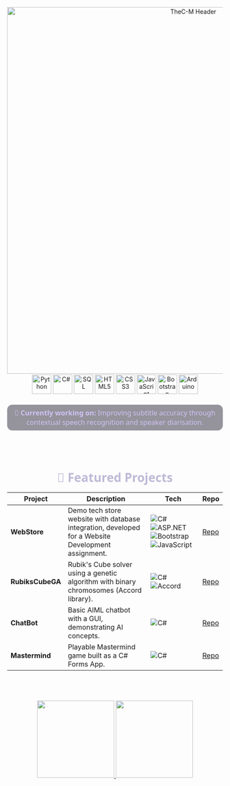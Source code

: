 <p align="center" style="margin:0;">
  <img src="https://capsule-render.vercel.app/api?type=blur&color=0:2e2b3a,100:4a4455&height=180&text=TheC-M&fontSize=80&fontColor=bfb9d6&animation=fadeIn&desc=BSc%20Computer%20Science&descAlignY=70&descMargin=5" alt="TheC-M Header" width="854"/>
</p>

<p align="center" style="margin:2px 0 10px 0;">
  <img src="https://cdn.jsdelivr.net/gh/devicons/devicon/icons/python/python-original.svg" alt="Python" title="Python" width="45" height="45"/>
  <img src="https://cdn.jsdelivr.net/gh/devicons/devicon/icons/csharp/csharp-original.svg" alt="C#" title="C#" width="45" height="45"/>
  <img src="https://cdn.jsdelivr.net/gh/devicons/devicon/icons/sqlite/sqlite-original.svg" alt="SQL" title="SQL" width="45" height="45"/>
  <img src="https://cdn.jsdelivr.net/gh/devicons/devicon/icons/html5/html5-original.svg" alt="HTML5" title="HTML5" width="45" height="45"/>
  <img src="https://cdn.jsdelivr.net/gh/devicons/devicon/icons/css3/css3-original.svg" alt="CSS3" title="CSS3" width="45" height="45"/>
  <img src="https://cdn.jsdelivr.net/gh/devicons/devicon/icons/javascript/javascript-original.svg" alt="JavaScript" title="JavaScript" width="45" height="45"/>
  <img src="https://cdn.jsdelivr.net/gh/devicons/devicon/icons/bootstrap/bootstrap-original.svg" alt="Bootstrap" title="Bootstrap" width="45" height="45"/>
  <img src="https://cdn.jsdelivr.net/gh/devicons/devicon/icons/arduino/arduino-original.svg" alt="Arduino" title="Arduino" width="45" height="45"/>
</p>

<p align="center" style="margin:12px 0; font-size:1.15em; color:#d0c4f7; font-weight:500; font-family:Segoe UI, Tahoma, Geneva, Verdana, sans-serif; background:rgba(46,43,58,0.5); padding:8px 16px; border-radius:12px; display:inline-block;">
  <strong>🚧 Currently working on:</strong> Improving subtitle accuracy through contextual speech recognition and speaker diarisation.
</p>

</br></br>

<h2 align="center" style="margin:30px 0 15px 0; font-size:2em; color:#bfb9d6; font-family:Segoe UI, Tahoma, Geneva, Verdana, sans-serif;">
  🚀 Featured Projects
</h2>

| Project | Description | Tech | Repo |
|---------|-------------|------|------|
| **WebStore** | Demo tech store website with database integration, developed for a Website Development assignment. | ![C#](https://img.shields.io/badge/C%23-239120?style=flat&logo=c-sharp&logoColor=white) ![ASP.NET](https://img.shields.io/badge/ASP.NET-512BD4?style=flat&logo=asp.net&logoColor=white) ![Bootstrap](https://img.shields.io/badge/Bootstrap-563D7C?style=flat&logo=bootstrap&logoColor=white) ![JavaScript](https://img.shields.io/badge/JavaScript-F7DF1E?style=flat&logo=javascript&logoColor=black) | [Repo](https://github.com/TheC-M/WebStore) |
| **RubiksCubeGA** | Rubik's Cube solver using a genetic algorithm with binary chromosomes (Accord library). | ![C#](https://img.shields.io/badge/C%23-239120?style=flat&logo=c-sharp&logoColor=white) ![Accord](https://img.shields.io/badge/Accord-000000?style=flat&logo=accord&logoColor=white) | [Repo](https://github.com/TheC-M/RubiksCubeGA) |
| **ChatBot** | Basic AIML chatbot with a GUI, demonstrating AI concepts. | ![C#](https://img.shields.io/badge/C%23-239120?style=flat&logo=c-sharp&logoColor=white) | [Repo](https://github.com/TheC-M/ChatBot) |
| **Mastermind** | Playable Mastermind game built as a C# Forms App. | ![C#](https://img.shields.io/badge/C%23-239120?style=flat&logo=c-sharp&logoColor=white) | [Repo](https://github.com/TheC-M/Mastermind) |

</br></br>

<p align="center" style="margin:20px 0 10px 0;">
  <a href="https://github.com/TheC-M">
    <img height="180em" src="https://github-readme-stats.vercel.app/api?username=TheC-M&theme=noctis_minimus&show_icons=true" />
    <img height="180em" src="https://github-readme-stats.vercel.app/api/top-langs/?username=TheC-M&theme=noctis_minimus&layout=compact" />
  </a>
</p>
